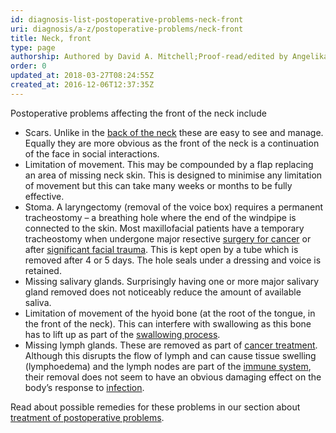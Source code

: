 ```yaml
---
id: diagnosis-list-postoperative-problems-neck-front
uri: diagnosis/a-z/postoperative-problems/neck-front
title: Neck, front
type: page
authorship: Authored by David A. Mitchell;Proof-read/edited by Angelika Sebald
order: 0
updated_at: 2018-03-27T08:24:55Z
created_at: 2016-12-06T12:37:35Z
---
```


<p>Postoperative problems affecting the front of the neck include</p>
<ul>
    <li>Scars. Unlike in the <a href="/diagnosis/a-z/postoperative-problems/neck-back">back of the neck</a>        these are easy to see and manage. Equally they are more
        obvious as the front of the neck is a continuation of
        the face in social interactions.</li>
    <li>Limitation of movement. This may be compounded by a flap
        replacing an area of missing neck skin. This is designed
        to minimise any limitation of movement but this can take
        many weeks or months to be fully effective.</li>
    <li>Stoma. A laryngectomy (removal of the voice box) requires
        a permanent tracheostomy – a breathing hole where the
        end of the windpipe is connected to the skin. Most maxillofacial
        patients have a temporary tracheostomy when undergone
        major resective <a href="/treatment/surgery/cancer">surgery for cancer</a>        or after <a href="/treatment/surgery/damage/more-info">significant facial trauma</a>.
        This is kept open by a tube which is removed after 4
        or 5 days. The hole seals under a dressing and voice
        is retained.</li>
    <li>Missing salivary glands. Surprisingly having one or more
        major salivary gland removed does not noticeably reduce
        the amount of available saliva.</li>
    <li>Limitation of movement of the hyoid bone (at the root of
        the tongue, in the front of the neck). This can interfere
        with swallowing as this bone has to lift up as part of
        the <a href="/help/oral-food/swallowing-anatomy-physiology">swallowing process</a>.</li>
    <li>Missing lymph glands. These are removed as part of <a href="/treatment/surgery/cancer">cancer treatment</a>.
        Although this disrupts the flow of lymph and can cause
        tissue swelling (lymphoedema) and the lymph nodes are
        part of the <a href="/treatment/other/medication/inflammation/more-info">immune system</a>,
        their removal does not seem to have an obvious damaging
        effect on the body’s response to <a href="/diagnosis/a-z/infection">infection</a>.</li>
</ul>
<aside>
    <p>Read about possible remedies for these problems in our section
        about <a href="/treatment/surgery/postoperative-problems">treatment of postoperative problems</a>.</p>
</aside>
